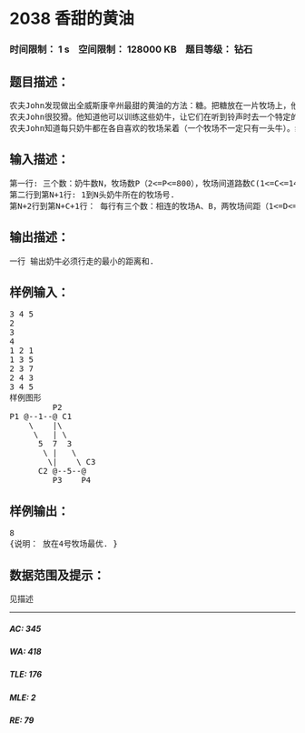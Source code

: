 # 2038 香甜的黄油   
### 时间限制： 1 s&nbsp;&nbsp;&nbsp;&nbsp;空间限制： 128000 KB&nbsp;&nbsp;&nbsp;&nbsp;题目等级： 钻石  
## 题目描述：  

<pre>
农夫John发现做出全威斯康辛州最甜的黄油的方法：糖。把糖放在一片牧场上，他知道N（1<=N<=500）只奶牛会过来舔它，这样就能做出能卖好价钱的超甜黄油。当然，他将付出额外的费用在奶牛上。
农夫John很狡猾。他知道他可以训练这些奶牛，让它们在听到铃声时去一个特定的牧场。他打算将糖放在那里然后下午发出铃声，以至他可以在晚上挤奶。
农夫John知道每只奶牛都在各自喜欢的牧场呆着（一个牧场不一定只有一头牛）。给出各头牛在的牧场和牧场间的路线，找出使所有牛到达的路程和最短的牧场（他将把糖放在那）。
</pre>
  
  
## 输入描述：  

<pre>
第一行: 三个数：奶牛数N，牧场数P（2<=P<=800），牧场间道路数C(1<=C<=1450).
第二行到第N+1行: 1到N头奶牛所在的牧场号.
第N+2行到第N+C+1行： 每行有三个数：相连的牧场A、B，两牧场间距（1<=D<=255），当然,连接是双向的.
</pre>
  
  
## 输出描述：  

<pre>
一行 输出奶牛必须行走的最小的距离和.
</pre>
  
  
## 样例输入：  

<pre>
3 4 5
2
3
4
1 2 1
1 3 5
2 3 7
2 4 3  
3 4 5
样例图形
         P2  
P1 @--1--@ C1
    \    |\
     \   | \
      5  7  3
       \ |   \
        \|    \ C3
      C2 @--5--@
         P3    P4
</pre>
  
  
## 样例输出：  

<pre>
8
{说明： 放在4号牧场最优. }
</pre>
  
  
## 数据范围及提示：  

<pre>
见描述
</pre>
  
  
***  

##### AC: 345  
##### WA: 418  
##### TLE: 176  
##### MLE: 2  
##### RE: 79  

